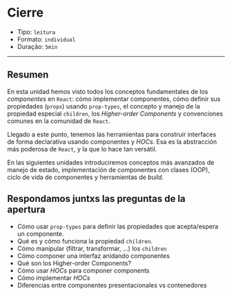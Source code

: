 # Cierre

* Tipo: `leitura`
* Formato: `individual`
* Duração: `5min`

***

## Resumen

En esta unidad hemos visto todos los conceptos fundamentales de los
_componentes_ en `React`: cómo implementar componentes, cómo definir sus
propiedades (`props`) usando `prop-types`, el concepto y manejo de la propiedad
especial `children`, los _Higher-order Components_ y convenciones comunes en la
comunidad de `React`.

Llegado a este punto, tenemos las herramientas para construir interfaces de
forma declarativa usando componentes y _HOCs_. Esa es la abstracción más
poderosa de `React`, y la que lo hace tan versátil.

En las siguientes unidades introduciremos conceptos más avanzados de manejo de
estado, implementación de componentes con clases (OOP), ciclo de vida de
componentes y herramientas de _build_.

## Respondamos juntxs las preguntas de la apertura

* Cómo usar `prop-types` para definir las propiedades que acepta/espera un
  componente.
* Qué es y cómo funciona la propiedad `children`.
* Cómo manipular (filtrar, transformar, ...) los `children`
* Cómo componer una interfaz anidando componentes
* Qué son los Higher-order Components?
* Cómo usar _HOCs_ para componer components
* Cómo implementar _HOCs_
* Diferencias entre componentes presentacionales vs contenedores

